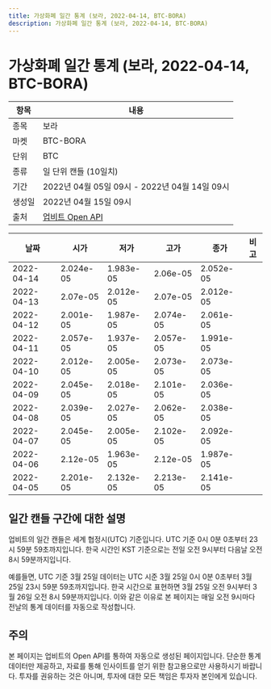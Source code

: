 ```yaml
---
title: 가상화폐 일간 통계 (보라, 2022-04-14, BTC-BORA)
description: 가상화폐 일간 통계 (보라, 2022-04-14, BTC-BORA)
---
```



가상화폐 일간 통계 (보라, 2022-04-14, BTC-BORA)
===

|항목|내용|
|--|--|
|종목|보라|
|마켓|BTC-BORA|
|단위|BTC|
|종류|일 단위 캔들 (10일치)|
|기간|2022년 04월 05일 09시 - 2022년 04월 14일 09시|
|생성일|2022년 04월 15일 09시|
|출처|[업비트 Open API](https://docs.upbit.com)|


|날짜|시가|저가|고가|종가|비고|
|--|--|--|--|--|--|
|2022-04-14|2.024e-05|1.983e-05|2.06e-05|2.052e-05|    |
|2022-04-13|2.07e-05|2.012e-05|2.07e-05|2.012e-05|    |
|2022-04-12|2.001e-05|1.987e-05|2.074e-05|2.061e-05|    |
|2022-04-11|2.057e-05|1.937e-05|2.057e-05|1.991e-05|    |
|2022-04-10|2.012e-05|2.005e-05|2.073e-05|2.073e-05|    |
|2022-04-09|2.045e-05|2.018e-05|2.101e-05|2.036e-05|    |
|2022-04-08|2.039e-05|2.027e-05|2.062e-05|2.038e-05|    |
|2022-04-07|2.045e-05|2.005e-05|2.102e-05|2.092e-05|    |
|2022-04-06|2.12e-05|1.963e-05|2.12e-05|1.987e-05|    |
|2022-04-05|2.201e-05|2.132e-05|2.213e-05|2.141e-05|    |


일간 캔들 구간에 대한 설명
---


업비트의 일간 캔들은 세계 협정시(UTC) 기준입니다. 
UTC 기준 0시 0분 0초부터 23시 59분 59초까지입니다. 
한국 시간인 KST 기준으로는 전일 오전 9시부터 다음날 오전 8시 59분까지입니다. 


예를들면, UTC 기준 3월 25일 데이터는 UTC 시준 3월 25일 0시 0분 0초부터 3월 25일 23시 59분 59초까지입니다. 
한국 시간으로 표현하면 3월 25일 오전 9시부터 3월 26일 오전 8시 59분까지입니다. 
이와 같은 이유로 본 페이지는 매일 오전 9시마다 전날의 통계 데이터를 자동으로 작성합니다. 


주의
---


본 페이지는 업비트의 Open API를 통하여 자동으로 생성된 페이지입니다. 
단순한 통계 데이터만 제공하고, 자료를 통해 인사이트를 얻기 위한 참고용으로만 사용하시기 바랍니다. 
투자를 권유하는 것은 아니며, 투자에 대한 모든 책임은 투자자 본인에게 있습니다. 
